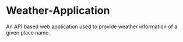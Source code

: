 # Weather-Application
An API based web application used to provide weather information of a given place name.

